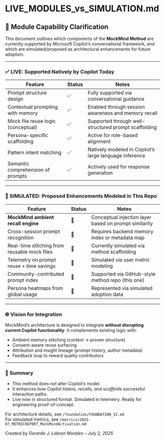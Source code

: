 # LIVE_MODULES_vs_SIMULATION.md

## 🧠 Module Capability Clarification

This document outlines which components of the **MockMind Method** are currently supported by Microsoft Copilot’s conversational framework, and which are simulated/proposed as architectural enhancements for future adoption.

---

### ✅ LIVE: Supported Natively by Copilot Today

| Feature                                | Status | Notes |
|----------------------------------------|--------|-------|
| Prompt structure design                | ✅     | Fully supported via conversational guidance  
| Contextual prompting with memory       | ✅     | Enabled through session awareness and memory recall  
| Mock file reuse logic (conceptual)     | ✅     | Supported through well-structured prompt scaffolding  
| Persona-specific scaffolding           | ✅     | Active for role-based alignment  
| Pattern intent matching                | ✅     | Natively modeled in Copilot’s large language inference  
| Semantic comprehension of prompts      | ✅     | Actively used for response generation  

---

### 🔄 SIMULATED: Proposed Enhancements Modeled in This Repo

| Feature                                      | Status | Notes |
|---------------------------------------------|--------|-------|
| **MockMind ambient recall engine**           | 🔄     | Conceptual injection layer based on prompt similarity  
| Cross-session prompt recognition             | 🔄     | Requires backend memory index or metadata map  
| Real-time stitching from reusable mock files | 🔄     | Currently simulated via method scaffolding  
| Telemetry on prompt reuse + time savings     | 🔄     | Simulated via user metric modeling  
| Community-contributed prompt index           | 🔄     | Supported via GitHub-style method repo (this one)  
| Persona heatmaps from global usage           | 🔄     | Represented via simulated adoption data  

---

### 🌐 Vision for Integration

MockMind’s architecture is designed to integrate **without disrupting current Copilot functionality**. It complements existing logic with:

- Ambient memory stitching (context → proven structure)  
- Consent-aware reuse surfacing  
- Attribution and insight lineage (prompt history, author metadata)  
- Feedback loop to reward quality contributors

---

### 🧠 Summary

- This method does not alter Copilot’s model.
- It enhances *how Copilot listens, recalls, and scaffolds* successful interaction paths.
- Live now in structured format. Simulated in telemetry. Ready for engineering proof-of-concept.

For architecture details, see `/foundation/FOUNDATION_V2.md`  
For simulated metrics, see `/metrics/2025-07_METRICREPORT_MockMindActivation.md`

*Created by Gerardo J. Lebron Morales – July 2, 2025*
